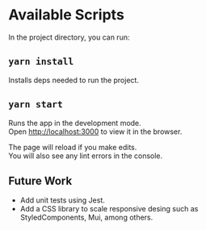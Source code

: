 
# Available Scripts

In the project directory, you can run:

## `yarn install`

Installs deps needed to run the project.

## `yarn start`

Runs the app in the development mode.\
Open [http://localhost:3000](http://localhost:3000) to view it in the browser.

The page will reload if you make edits.\
You will also see any lint errors in the console.

## Future Work

- Add unit tests using Jest.
- Add a CSS library to scale responsive desing such as StyledComponents, Mui, among others.
